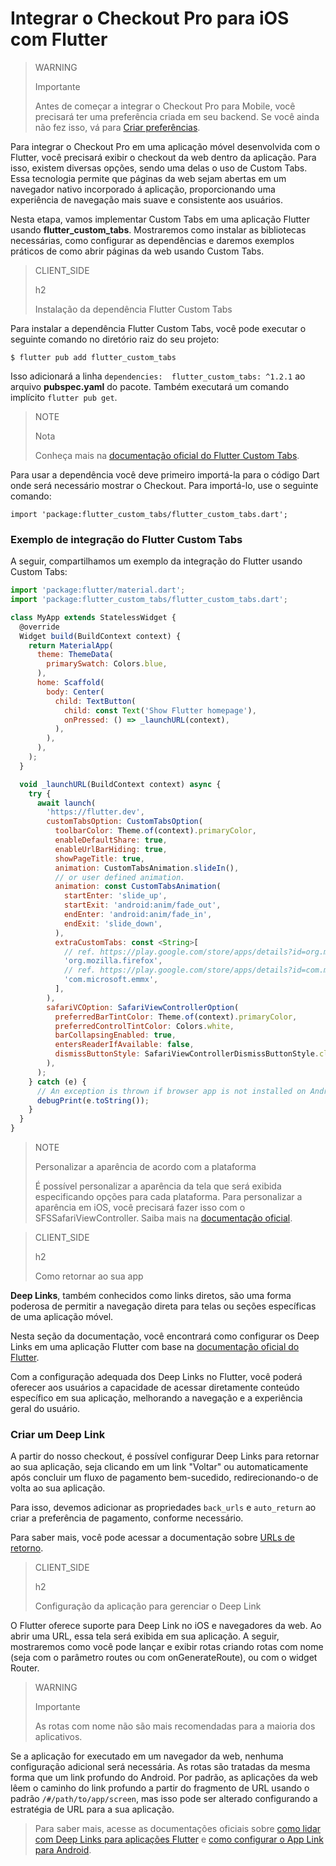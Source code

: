 # Integrar o Checkout Pro para iOS com Flutter

> WARNING
>
> Importante
>
> Antes de começar a integrar o Checkout Pro para Mobile, você precisará ter uma preferência criada em seu backend. Se você ainda não fez isso, vá para [Criar preferências](/developers/pt/docs/checkout-pro/integrate-preferences).

Para integrar o Checkout Pro em uma aplicação móvel desenvolvida com o Flutter, você precisará exibir o checkout da web dentro da aplicação. Para isso, existem diversas opções, sendo uma delas o uso de Custom Tabs. Essa tecnologia permite que páginas da web sejam abertas em um navegador nativo incorporado á aplicação, proporcionando uma experiência de navegação mais suave e consistente aos usuários.

Nesta etapa, vamos implementar Custom Tabs em uma aplicação Flutter usando **flutter_custom_tabs**. Mostraremos como instalar as bibliotecas necessárias, como configurar as dependências e daremos exemplos práticos de como abrir páginas da web usando Custom Tabs.

> CLIENT_SIDE
>
> h2
>
> Instalação da dependência Flutter Custom Tabs

Para instalar a dependência Flutter Custom Tabs, você pode executar o seguinte comando no diretório raiz do seu projeto:

```terminal
$ flutter pub add flutter_custom_tabs
```

Isso adicionará a linha `dependencies:  flutter_custom_tabs: ^1.2.1` ao arquivo **pubspec.yaml** do pacote. Também executará um comando implícito `flutter pub get`.

> NOTE
> 
> Nota
>
> Conheça mais na [documentação oficial do Flutter Custom Tabs](https://pub.dev/packages/flutter_custom_tabs).

Para usar a dependência você deve primeiro importá-la para o código Dart onde será necessário mostrar o Checkout. Para importá-lo, use o seguinte comando:

```terminal
import 'package:flutter_custom_tabs/flutter_custom_tabs.dart';
```

### Exemplo de integração do Flutter Custom Tabs

A seguir, compartilhamos um exemplo da integração do Flutter usando Custom Tabs:

```javascript
import 'package:flutter/material.dart';
import 'package:flutter_custom_tabs/flutter_custom_tabs.dart';

class MyApp extends StatelessWidget {
  @override
  Widget build(BuildContext context) {
    return MaterialApp(
      theme: ThemeData(
        primarySwatch: Colors.blue,
      ),
      home: Scaffold(
        body: Center(
          child: TextButton(
            child: const Text('Show Flutter homepage'),
            onPressed: () => _launchURL(context),
          ),
        ),
      ),
    );
  }

  void _launchURL(BuildContext context) async {
    try {
      await launch(
        'https://flutter.dev',
        customTabsOption: CustomTabsOption(
          toolbarColor: Theme.of(context).primaryColor,
          enableDefaultShare: true,
          enableUrlBarHiding: true,
          showPageTitle: true,
          animation: CustomTabsAnimation.slideIn(),
          // or user defined animation.
          animation: const CustomTabsAnimation(
            startEnter: 'slide_up',
            startExit: 'android:anim/fade_out',
            endEnter: 'android:anim/fade_in',
            endExit: 'slide_down',
          ),
          extraCustomTabs: const <String>[
            // ref. https://play.google.com/store/apps/details?id=org.mozilla.firefox
            'org.mozilla.firefox',
            // ref. https://play.google.com/store/apps/details?id=com.microsoft.emmx
            'com.microsoft.emmx',
          ],
        ),                    
        safariVCOption: SafariViewControllerOption(
          preferredBarTintColor: Theme.of(context).primaryColor,
          preferredControlTintColor: Colors.white,
          barCollapsingEnabled: true,
          entersReaderIfAvailable: false,
          dismissButtonStyle: SafariViewControllerDismissButtonStyle.close,        
        ),
      );
    } catch (e) {
      // An exception is thrown if browser app is not installed on Android device.
      debugPrint(e.toString());
    }
  }
}
```

> NOTE
>
> Personalizar a aparência de acordo com a plataforma
>
> É possível personalizar a aparência da tela que será exibida especificando opções para cada plataforma. Para personalizar a aparência em iOS, você precisará fazer isso com o SFSSafariViewController. Saiba mais na [documentação oficial](https://pub.dev/packages/flutter_custom_tabs).

> CLIENT_SIDE
>
> h2
>
> Como retornar ao sua app

**Deep Links**, também conhecidos como links diretos, são uma forma poderosa de permitir a navegação direta para telas ou seções específicas de uma aplicação móvel.

Nesta seção da documentação, você encontrará como configurar os Deep Links em uma aplicação Flutter com base na [documentação oficial do Flutter](https://docs.flutter.dev/ui/navigation/deep-linking?gclid=CjwKCAjwrranBhAEEiwAzbhNtSuZ4qnpJoRrs1AgJ8SzP80sc4EmZA3_VlFInWPQ-42suf1Wm31K9RoC0f4QAvD_BwE&gclsrc=aw.ds).

Com a configuração adequada dos Deep Links no Flutter, você poderá oferecer aos usuários a capacidade de acessar diretamente conteúdo específico em sua aplicação, melhorando a navegação e a experiência geral do usuário.

### Criar um Deep Link

A partir do nosso checkout, é possível configurar Deep Links para retornar ao sua aplicação, seja clicando em um link "Voltar" ou automaticamente após concluir um fluxo de pagamento bem-sucedido, redirecionando-o de volta ao sua aplicação.

Para isso, devemos adicionar as propriedades `back_urls` e `auto_return` ao criar a preferência de pagamento, conforme necessário.

Para saber mais, você pode acessar a documentação sobre [URLs de retorno](/developers/es/docs/checkout-pro/checkout-customization/user-interface/redirection).

> CLIENT_SIDE
>
> h2
>
> Configuração da aplicação para gerenciar o Deep Link

O Flutter oferece suporte para Deep Link no iOS e navegadores da web. Ao abrir uma URL, essa tela será exibida em sua aplicação. A seguir, mostraremos como você pode lançar e exibir rotas criando rotas com nome (seja com o parâmetro routes ou com onGenerateRoute), ou com o widget Router.

> WARNING
>
> Importante
>
> As rotas com nome não são mais recomendadas para a maioria dos aplicativos.

Se a aplicação for executado em um navegador da web, nenhuma configuração adicional será necessária. As rotas são tratadas da mesma forma que um link profundo do Android. Por padrão, as aplicações da web lêem o caminho do link profundo a partir do fragmento de URL usando o padrão `/#/path/to/app/screen`, mas isso pode ser alterado configurando a estratégia de URL para a sua aplicação.

> Para saber mais, acesse as documentações oficiais sobre [como lidar com Deep Links para aplicações Flutter](https://medium.com/flutter-community/deep-links-and-flutter-applications-how-to-handle-them-properly-8c9865af9283) e [como configurar o App Link para Android](https://docs.flutter.dev/cookbook/navigation/set-up-app-links).






